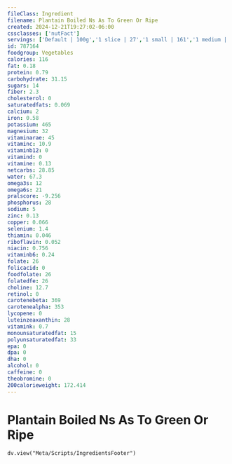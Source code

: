 ```yaml
---
fileClass: Ingredient
filename: Plantain Boiled Ns As To Green Or Ripe
created: 2024-12-21T19:27:02-06:00
cssclasses: ['nutFact']
servings: ['Default | 100g','1 slice | 27','1 small | 161','1 medium | 236','1 large | 271','1 cup, slices | 154','1 cup, nfs | 200','1 cup, mashed | 200']
id: 787164
foodgroup: Vegetables
calories: 116
fat: 0.18
protein: 0.79
carbohydrate: 31.15
sugars: 14
fiber: 2.3
cholesterol: 0
saturatedfats: 0.069
calcium: 2
iron: 0.58
potassium: 465
magnesium: 32
vitaminarae: 45
vitaminc: 10.9
vitaminb12: 0
vitamind: 0
vitamine: 0.13
netcarbs: 28.85
water: 67.3
omega3s: 12
omega6s: 21
pralscore: -9.256
phosphorus: 28
sodium: 5
zinc: 0.13
copper: 0.066
selenium: 1.4
thiamin: 0.046
riboflavin: 0.052
niacin: 0.756
vitaminb6: 0.24
folate: 26
folicacid: 0
foodfolate: 26
folatedfe: 26
choline: 12.7
retinol: 0
carotenebeta: 369
carotenealpha: 353
lycopene: 0
luteinzeaxanthin: 28
vitamink: 0.7
monounsaturatedfat: 15
polyunsaturatedfat: 33
epa: 0
dpa: 0
dha: 0
alcohol: 0
caffeine: 0
theobromine: 0
200calorieweight: 172.414
---
```


# Plantain Boiled Ns As To Green Or Ripe

```dataviewjs
dv.view("Meta/Scripts/IngredientsFooter")
```